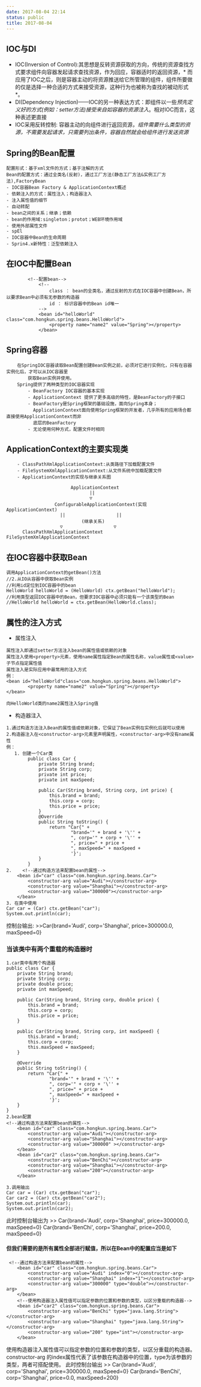```yaml
---
date: 2017-08-04 22:14
status: public
title: 2017-08-04
---
```


## IOC与DI
- IOC(Inversion of Control):其思想是反转资源获取的方向，传统的资源查找方式要求组件向容器发起请求查找资源，作为回应，容器适时的返回资源，* 而应用了IOC之后，则是容器主动的将资源推送给它所管理的组件，组件所要做的仅是选择一种合适的方式来接受资源，这种行为也被称为查找的被动形式 *。
- DI(Dependency Injection)——IOC的另一种表达方式：即组件以一些*预先定义好的方式(例如：setter方法)接受来自如容器的资源注入*。相对IOC而言，这种表述更直接
- IOC采用反转控制: 容器主动的向组件进行返回资源，*组件需要什么类型的资源，不需要发起请求，只需要列出条件，容器自然就会给组件进行发送资源*

## Spring的Bean配置
    配置形式：基于xml文件的方式；基于注解的方式
    Bean的配置方式：通过全类名(反射)，通过工厂方法(静态工厂方法&实例工厂方法),FactoryBean
    - IOC容器Bean Factory & ApplicationContext概述
    - 依赖注入的方式：属性注入；构造器注入
    - 注入属性值的细节
    - 自动转配
    - bean之间的关系；继承；依赖
    - bean的作用域:singleton；protot；WEB环境作用域
    - 使用外部属性文件
    - spEl
    - IOC容器中Bean的生命周期
    - Sprin4.x新特性：泛型依赖注入    
    
## 在IOC中配置Bean
```
        <!--配置bean-->
            <!--
                class ： bean的全类名，通过反射的方式在IOC容器中创建Bean，所以要求Bean中必须有无参数的构造器
                id ： 标识容器中的Bean id唯一
            -->
            <bean id="helloWorld" class="com.hongkun.spring.beans.HelloWorld">
                <property name="name2" value="Spring"></property>
            </bean>
```
## Spring容器
        在SpringIOC容器读取Bean配置创建Bean实例之前，必须对它进行实例化，只有在容器实例化后，才可以从IOC容器里
            获取Bean实例并使用。
        Spring提供了两种类型的IOC容器实现
            - BeanFactory IOC容器的基本实现
            - ApplicationContext 提供了更多高级的特性，是BeanFactory的子接口
            - BeanFactory是Spring框架的基础设施，面向Spring本身；
              ApplicationContext面向使用Spring框架的开发者，几乎所有的应用场合都直接使用ApplicationContext而非
              底层的BeanFactory
            - 无论使用何种方式，配置文件时相同
## ApplicationContext的主要实现类
        - ClassPathXmlApplicationContext:从类路径下加载配置文件
        - FileSystemXmlApplicationContext:从文件系统中加载配置文件
        - ApplicationContext的实现与继承关系图
```
                        ApplicationContext
                               ||
                               ▽
                  ConfigurableApplicationContext(实现ApplicationContext)
                    ||                   ||
                            (继承关系)
                    ▽                   ▽
      ClassPathXmlApplicationContext     FileSystemXmlApplicationContext
```
## 在IOC容器中获取Bean
```
调用ApplicationContext的getBean()方法
//2.从IO从容器中获取Bean实例
//利用id定位到IOC容器中的bean
HelloWorld helloWorld = (HelloWorld) ctx.getBean("helloWorld");
//利用类型返回IOC容器中的Bean，但要求IOC容器中必须只能有一个该类型的Bean
//HelloWorld helloWorld = ctx.getBean(HelloWorld.class);
```
## 属性的注入方式
- 属性注入
```
属性注入即通过setter方法注入bean的属性值或依赖的对象
属性注入使用<property>元素，使用name属性指定Bean的属性名称，value属性或<value>子节点指定属性值
属性注入是实际应用中最常用的注入方式
例：
<bean id="helloWorld"class="com.hongkun.spring.beans.HelloWorld">
        <property name="name2" value="Spring"></property>
</bean>

向HelloWorld类的name2属性注入Spring值
```
- 构造器注入
```
1.通过构造方法注入Bean的属性值或依赖对象，它保证了Bean实例在实例化后就可以使用
2.构造器注入在<constructor-arg>元素里声明属性，<constructor-arg>中没有name属性
例：
   1. 创建一个Car类
        public class Car {
            private String brand;
            private String corp;
            private int price;
            private int maxSpeed;
            
            public Car(String brand, String corp, int price) {
                this.brand = brand;
                this.corp = corp;
                this.price = price;
            }     
            @Override
            public String toString() {
                return "Car{" +
                        "brand='" + brand + '\'' +
                        ", corp='" + corp + '\'' +
                        ", price=" + price +
                        ", maxSpeed=" + maxSpeed +
                        '}';
            }
        }
2.    <!--通过构造方法来配置bean的属性-->
    <bean id="car" class="com.hongkun.spring.beans.Car">
        <constructor-arg value="Audi"></constructor-arg>
        <constructor-arg value="Shanghai"></constructor-arg>
        <constructor-arg value="300000"></constructor-arg>
    </bean>
3. 在类中使用
Car car = (Car) ctx.getBean("car");
System.out.println(car);
```
控制台输出: >>Car{brand='Audi', corp='Shanghai', price=300000.0, maxSpeed=0}
### 当该类中有两个重载的构造器时
```
1.car类中有两个构造器
public class Car {
    private String brand;
    private String corp;
    private double price;
    private int maxSpeed;
    
    public Car(String brand, String corp, double price) {
        this.brand = brand;
        this.corp = corp;
        this.price = price;
    }

    public Car(String brand, String corp, int maxSpeed) {
        this.brand = brand;
        this.corp = corp;
        this.maxSpeed = maxSpeed;
    }

    @Override
    public String toString() {
        return "Car{" +
                "brand='" + brand + '\'' +
                ", corp='" + corp + '\'' +
                ", price=" + price +
                ", maxSpeed=" + maxSpeed +
                '}';
    }
}
2.bean配置
<!--通过构造方法来配置bean的属性-->
    <bean id="car" class="com.hongkun.spring.beans.Car">
        <constructor-arg value="Audi"></constructor-arg>
        <constructor-arg value="Shanghai"></constructor-arg>
        <constructor-arg value="300000" ></constructor-arg>
    </bean>
    <bean id="car2" class="com.hongkun.spring.beans.Car">
        <constructor-arg value="BenChi"></constructor-arg>
        <constructor-arg value="Shanghai"></constructor-arg>
        <constructor-arg value="200"></constructor-arg>
    </bean>

3.调用输出
Car car = (Car) ctx.getBean("car");
Car car2 = (Car) ctx.getBean("car2");
System.out.println(car);
System.out.println(car2);
```
此时控制台输出为 >> Car{brand='Audi', corp='Shanghai', price=300000.0, maxSpeed=0}
Car{brand='BenChi', corp='Shanghai', price=200.0, maxSpeed=0}
#### 但我们需要的是所有属性全部进行赋值，所以在Bean中的配置应当是如下
```
 <!--通过构造方法来配置bean的属性-->
    <bean id="car" class="com.hongkun.spring.beans.Car">
        <constructor-arg value="Audi" index="0"></constructor-arg>
        <constructor-arg value="Shanghai" index="1"></constructor-arg>
        <constructor-arg value="300000" type="double"></constructor-arg>
    </bean>
    <!--使用构造器注入属性值可以指定参数的位置和参数的类型，以区分重载的构造器-->
    <bean id="car2" class="com.hongkun.spring.beans.Car">
        <constructor-arg value="BenChi" type="java.lang.String"></constructor-arg>
        <constructor-arg value="Shanghai" type="java.lang.String"></constructor-arg>
        <constructor-arg value="200" type="int"></constructor-arg>
    </bean>
```
使用构造器注入属性值可以指定参数的位置和参数的类型，以区分重载的构造器。
constructor-arg 的index属性代表了该参数在构造器中的位置，type为该参数的类型，两者可搭配使用。
此时控制台输出 >> Car{brand='Audi', corp='Shanghai', price=300000.0, maxSpeed=0}
Car{brand='BenChi', corp='Shanghai', price=0.0, maxSpeed=200}











